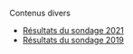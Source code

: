 Contenus divers

- [Résultats du sondage 2021](Sondages/2021/sondage.md)
- [Résultats du sondage 2019](Sondages/2019/sondage.md)
